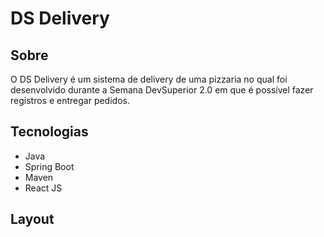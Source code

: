 # DS Delivery

## Sobre

O DS Delivery é um sistema de delivery de uma pizzaria no qual foi desenvolvido durante a Semana DevSuperior 2.0 em que é possível fazer registros e entregar pedidos.

## Tecnologias 

- Java
- Spring Boot
- Maven
- React JS

## Layout
